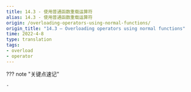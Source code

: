 ```yaml
---
title: 14.3 - 使用普通函数重载运算符
alias: 14.3 - 使用普通函数重载运算符
origin: /overloading-operators-using-normal-functions/
origin_title: "14.3 — Overloading operators using normal functions"
time: 2022-4-8
type: translation
tags:
- overload
- operator
---
```


??? note "关键点速记"
	
	- 
